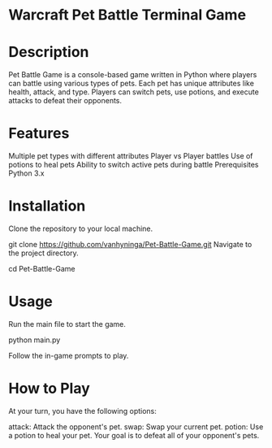 # Warcraft Pet Battle Terminal Game

# Description
Pet Battle Game is a console-based game written in Python where players can battle using various types of pets. Each pet has unique attributes like health, attack, and type. Players can switch pets, use potions, and execute attacks to defeat their opponents.

# Features
Multiple pet types with different attributes
Player vs Player battles
Use of potions to heal pets
Ability to switch active pets during battle
Prerequisites
Python 3.x

# Installation
Clone the repository to your local machine.

git clone https://github.com/vanhyninga/Pet-Battle-Game.git
Navigate to the project directory.

cd Pet-Battle-Game

# Usage
Run the main file to start the game.

python main.py

Follow the in-game prompts to play.

# How to Play
At your turn, you have the following options:

attack: Attack the opponent's pet.
swap: Swap your current pet.
potion: Use a potion to heal your pet.
Your goal is to defeat all of your opponent's pets.
